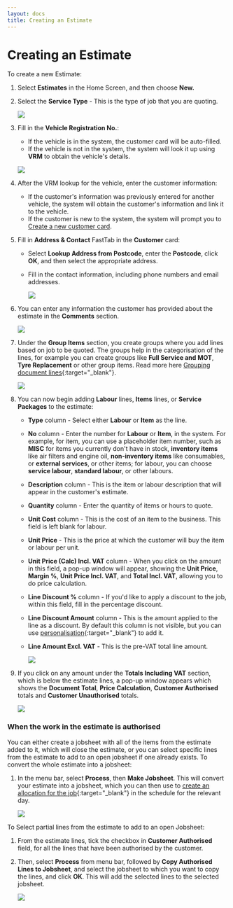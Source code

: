 ```yaml
---
layout: docs
title: Creating an Estimate
---
```


# Creating an Estimate 
To create a new Estimate:
1. Select **Estimates** in the Home Screen, and then choose **New.**
2. Select the **Service Type** - This is the type of job that you are quoting.

   ![](media/garagehive-create-an-estimate1.gif)


3. Fill in the **Vehicle Registration No.**:
    - If the vehicle is in the system, the customer card will be auto-filled.
    - If the vehicle is not in the system, the system will look it up using **VRM** to obtain the vehicle's details.

    ![](media/garagehive-create-an-estimate2.gif)

4. After the VRM lookup for the vehicle, enter the customer information:
    - If the customer's information was previously entered for another vehicle, the system will obtain the customer's information and link it to the vehicle.
    - If the customer is new to the system, the system will prompt you to [Create a new customer card](docs/garagehive-create-a-customer-card.html "Create Customer Card").
5. Fill in **Address & Contact** FastTab in the **Customer** card:
    - Select **Lookup Address from Postcode**, enter the **Postcode**, click **OK**, and then select the appropriate address.
    - Fill in the contact information, including phone numbers and email addresses.

         ![](media/garagehive-create-an-estimate3.gif)

6. You can enter any information the customer has provided about the estimate in the **Comments** section. 

   ![](media/garagehive-create-an-estimate4.gif)

7. Under the **Group Items** section, you create groups where you add lines based on job to be quoted. The groups help in the categorisation of the lines, for example you can create groups like **Full Service and MOT**, **Tyre Replacement** or other group items. Read more here [Grouping document lines](garagehive-group-items-grouping-document-lines.html){:target="_blank"}.

   ![](media/garagehive-create-an-estimate4.gif)

8. You can now begin adding **Labour** lines, **Items** lines, or **Service Packages** to the estimate:
    - **Type** column - Select either **Labour** or **Item** as the line.
    - **No** column - Enter the number for **Labour** or **Item**, in the system. For example, for item, you can use a placeholder item number, such as **MISC** for items you currently don't have in stock, **inventory items** like air filters and engine oil, **non-inventory items** like consumables, or **external services**, or other items; for labour, you can choose **service labour**, **standard labour**, or other labours.
    - **Description** column - This is the item or labour description that will appear in the customer's estimate.
    - **Quantity** column - Enter the quantity of items or hours to quote.
    - **Unit Cost** column - This is the cost of an item to the business. This field is left blank for labour.
    - **Unit Price** - This is the price at which the customer will buy the item or labour per unit.
    - **Unit Price (Calc) Incl. VAT** column - When you click on the amount in this field, a pop-up window will appear, showing the **Unit Price**, **Margin %**, **Unit Price Incl. VAT**, and **Total Incl. VAT**, allowing you to do price calculation.
    - **Line Discount %** column - If you'd like to apply a discount to the job, within this field, fill in the percentage discount.
    - **Line Discount Amount** column - This is the amount applied to the line as a discount. By default this column is not visible, but you can use [personalisation](garagehive-personalising-garage-hive.html){:target="_blank"} to add it.
    - **Line Amount Excl. VAT** - This is the pre-VAT total line amount.

      ![](media/garagehive-create-an-estimate5.gif)

9. If you click on any amount under the **Totals Including VAT** section, which is below the estimate lines, a pop-up window appears which shows the **Document Total**, **Price Calculation**, **Customer Authorised** totals and **Customer Unauthorised** totals.

   ![](media/garagehive-create-an-estimate6.gif)

### When the work in the estimate is authorised
You can either create a jobsheet with all of the items from the estimate added to it, which will close the estimate, or you can select specific lines from the estimate to add to an open jobsheet if one already exists. 
To convert the whole estimate into a jobsheet:
1. In the menu bar, select **Process**, then **Make Jobsheet**. This will convert your estimate into a jobsheet, which you can then use to [create an allocation for the job](garagehive-create-a-booking.html){:target="_blank"} in the schedule for the relevant day.

   ![](media/garagehive-create-an-estimate7.gif)

To Select partial lines from the estimate to add to an open Jobsheet:
1. From the estimate lines, tick the checkbox in **Customer Authorised** field, for all the lines that have been authorised by the customer.
2. Then, select **Process** from menu bar, followed by **Copy Authorised Lines to Jobsheet**, and select the jobsheet to which you want to copy the lines, and click **OK**. This will add the selected lines to the selected jobsheet.

   ![](media/garagehive-create-an-estimate8.gif)
